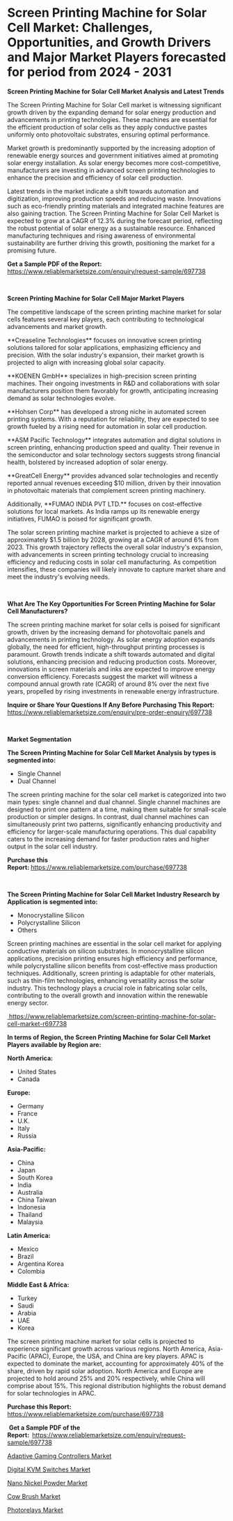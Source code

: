 <p><h1>Screen Printing Machine for Solar Cell Market: Challenges, Opportunities, and Growth Drivers and Major Market Players forecasted for period from 2024 - 2031</h1></p><p><strong>Screen Printing Machine for Solar Cell Market Analysis and Latest Trends</strong></p>
<p><p>The Screen Printing Machine for Solar Cell market is witnessing significant growth driven by the expanding demand for solar energy production and advancements in printing technologies. These machines are essential for the efficient production of solar cells as they apply conductive pastes uniformly onto photovoltaic substrates, ensuring optimal performance. </p><p>Market growth is predominantly supported by the increasing adoption of renewable energy sources and government initiatives aimed at promoting solar energy installation. As solar energy becomes more cost-competitive, manufacturers are investing in advanced screen printing technologies to enhance the precision and efficiency of solar cell production.</p><p>Latest trends in the market indicate a shift towards automation and digitization, improving production speeds and reducing waste. Innovations such as eco-friendly printing materials and integrated machine features are also gaining traction. The Screen Printing Machine for Solar Cell Market is expected to grow at a CAGR of 12.3% during the forecast period, reflecting the robust potential of solar energy as a sustainable resource. Enhanced manufacturing techniques and rising awareness of environmental sustainability are further driving this growth, positioning the market for a promising future.</p></p>
<p><strong>Get a Sample PDF of the Report:&nbsp;</strong> <a href="https://www.reliablemarketsize.com/enquiry/request-sample/697738?utm_campaign=1175&utm_medium=2&utm_source=Github&utm_content=ia&utm_term=29092024&utm_id=screen-printing-machine-for-solar-cell">https://www.reliablemarketsize.com/enquiry/request-sample/697738</a></p>
<p>&nbsp;</p>
<p><strong>Screen Printing Machine for Solar Cell Major Market Players</strong></p>
<p><p>The competitive landscape of the screen printing machine market for solar cells features several key players, each contributing to technological advancements and market growth. </p><p>**Creaseline Technologies** focuses on innovative screen printing solutions tailored for solar applications, emphasizing efficiency and precision. With the solar industry's expansion, their market growth is projected to align with increasing global solar capacity.</p><p>**KOENEN GmbH** specializes in high-precision screen printing machines. Their ongoing investments in R&D and collaborations with solar manufacturers position them favorably for growth, anticipating increasing demand as solar technologies evolve.</p><p>**Hohsen Corp** has developed a strong niche in automated screen printing systems. With a reputation for reliability, they are expected to see growth fueled by a rising need for automation in solar cell production.</p><p>**ASM Pacific Technology** integrates automation and digital solutions in screen printing, enhancing production speed and quality. Their revenue in the semiconductor and solar technology sectors suggests strong financial health, bolstered by increased adoption of solar energy.</p><p>**GreatCell Energy** provides advanced solar technologies and recently reported annual revenues exceeding $10 million, driven by their innovation in photovoltaic materials that complement screen printing machinery.</p><p>Additionally, **FUMAO INDIA PVT LTD.** focuses on cost-effective solutions for local markets. As India ramps up its renewable energy initiatives, FUMAO is poised for significant growth.</p><p>The solar screen printing machine market is projected to achieve a size of approximately $1.5 billion by 2028, growing at a CAGR of around 6% from 2023. This growth trajectory reflects the overall solar industry's expansion, with advancements in screen printing technology crucial to increasing efficiency and reducing costs in solar cell manufacturing. As competition intensifies, these companies will likely innovate to capture market share and meet the industry's evolving needs.</p></p>
<p>&nbsp;</p>
<p><strong>What Are The Key Opportunities For Screen Printing Machine for Solar Cell Manufacturers?</strong></p>
<p><p>The screen printing machine market for solar cells is poised for significant growth, driven by the increasing demand for photovoltaic panels and advancements in printing technology. As solar energy adoption expands globally, the need for efficient, high-throughput printing processes is paramount. Growth trends indicate a shift towards automated and digital solutions, enhancing precision and reducing production costs. Moreover, innovations in screen materials and inks are expected to improve energy conversion efficiency. Forecasts suggest the market will witness a compound annual growth rate (CAGR) of around 8% over the next five years, propelled by rising investments in renewable energy infrastructure.</p></p>
<p><strong>Inquire or Share Your Questions If Any Before Purchasing This Report:</strong> <a href="https://www.reliablemarketsize.com/enquiry/pre-order-enquiry/697738?utm_campaign=1175&utm_medium=2&utm_source=Github&utm_content=ia&utm_term=29092024&utm_id=screen-printing-machine-for-solar-cell">https://www.reliablemarketsize.com/enquiry/pre-order-enquiry/697738</a></p>
<p>&nbsp;</p>
<p><strong>Market Segmentation</strong></p>
<p><strong>The Screen Printing Machine for Solar Cell Market Analysis by types is segmented into:</strong></p>
<p><ul><li>Single Channel</li><li>Dual Channel</li></ul></p>
<p><p>The screen printing machine for the solar cell market is categorized into two main types: single channel and dual channel. Single channel machines are designed to print one pattern at a time, making them suitable for small-scale production or simpler designs. In contrast, dual channel machines can simultaneously print two patterns, significantly enhancing productivity and efficiency for larger-scale manufacturing operations. This dual capability caters to the increasing demand for faster production rates and higher output in the solar cell industry.</p></p>
<p><strong>Purchase this Report:&nbsp;</strong><a href="https://www.reliablemarketsize.com/purchase/697738?utm_campaign=1175&utm_medium=2&utm_source=Github&utm_content=ia&utm_term=29092024&utm_id=screen-printing-machine-for-solar-cell">https://www.reliablemarketsize.com/purchase/697738</a></p>
<p>&nbsp;</p>
<p><strong>The Screen Printing Machine for Solar Cell Market Industry Research by Application is segmented into:</strong></p>
<p><ul><li>Monocrystalline Silicon</li><li>Polycrystalline Silicon</li><li>Others</li></ul></p>
<p><p>Screen printing machines are essential in the solar cell market for applying conductive materials on silicon substrates. In monocrystalline silicon applications, precision printing ensures high efficiency and performance, while polycrystalline silicon benefits from cost-effective mass production techniques. Additionally, screen printing is adaptable for other materials, such as thin-film technologies, enhancing versatility across the solar industry. This technology plays a crucial role in fabricating solar cells, contributing to the overall growth and innovation within the renewable energy sector.</p></p>
<p><a href="https://www.reliablemarketsize.com/screen-printing-machine-for-solar-cell-market-r697738?utm_campaign=1175&utm_medium=2&utm_source=Github&utm_content=ia&utm_term=29092024&utm_id=screen-printing-machine-for-solar-cell">&nbsp;https://www.reliablemarketsize.com/screen-printing-machine-for-solar-cell-market-r697738</a></p>
<p><strong>In terms of Region, the Screen Printing Machine for Solar Cell Market Players available by Region are:</strong></p>
<p>
    <p> <strong> North America: </strong>
        <ul>
            <li>United States</li>
            <li>Canada</li>
        </ul>
        </p> 
    <p> <strong> Europe: </strong>
        <ul>
            <li>Germany</li>
            <li>France</li>
            <li>U.K.</li>
            <li>Italy</li>
            <li>Russia</li>
        </ul>
        </p> 
    <p> <strong> Asia-Pacific: </strong>
        <ul>
            <li>China</li>
            <li>Japan</li>
            <li>South Korea</li>
            <li>India</li>
            <li>Australia</li>
            <li>China Taiwan</li>
            <li>Indonesia</li>
            <li>Thailand</li>
            <li>Malaysia</li>
        </ul>
        </p> 
    <p> <strong> Latin America: </strong>
        <ul>
            <li>Mexico</li>
            <li>Brazil</li>
            <li>Argentina Korea</li>
            <li>Colombia</li>
        </ul>
        </p> 
    <p> <strong> Middle East & Africa: </strong>
        <ul>
            <li>Turkey</li>
            <li>Saudi</li>
            <li>Arabia</li>
            <li>UAE</li>
            <li>Korea</li>
        </ul>
    </p>
    </p>
<p><p>The screen printing machine market for solar cells is projected to experience significant growth across various regions. North America, Asia-Pacific (APAC), Europe, the USA, and China are key players. APAC is expected to dominate the market, accounting for approximately 40% of the share, driven by rapid solar adoption. North America and Europe are projected to hold around 25% and 20% respectively, while China will comprise about 15%. This regional distribution highlights the robust demand for solar technologies in APAC.</p></p>
<p><strong>Purchase this Report: </strong><a href="https://www.reliablemarketsize.com/purchase/697738?utm_campaign=1175&utm_medium=2&utm_source=Github&utm_content=ia&utm_term=29092024&utm_id=screen-printing-machine-for-solar-cell">https://www.reliablemarketsize.com/purchase/697738</a></p>
<p>&nbsp;<strong>Get a Sample PDF of the Report:&nbsp;&nbsp;</strong><a href="https://www.reliablemarketsize.com/enquiry/request-sample/697738?utm_campaign=1175&utm_medium=2&utm_source=Github&utm_content=ia&utm_term=29092024&utm_id=screen-printing-machine-for-solar-cell">https://www.reliablemarketsize.com/enquiry/request-sample/697738</a></p>
<p><strong></strong></p>
<p><p><a href="https://www.linkedin.com/pulse/adaptive-gaming-controllers-market-research-report-forecast-7tkwf?utm_campaign=1175&utm_medium=2&utm_source=Github&utm_content=ia&utm_term=29092024&utm_id=screen-printing-machine-for-solar-cell">Adaptive Gaming Controllers Market</a></p><p><a href="https://issuu.com/reportprime-2/docs/digital-kvm-switches-market-size-20_9dc86b5b89947b?utm_campaign=1175&utm_medium=2&utm_source=Github&utm_content=ia&utm_term=29092024&utm_id=screen-printing-machine-for-solar-cell">Digital KVM Switches Market</a></p><p><a href="https://github.com/GroverBarry/Market-Research-Report-List-7/blob/main/nano-nickel-powder-market.md?utm_campaign=1175&utm_medium=2&utm_source=Github&utm_content=ia&utm_term=29092024&utm_id=screen-printing-machine-for-solar-cell">Nano Nickel Powder Market</a></p><p><a href="https://www.linkedin.com/pulse/global-cow-brush-industry-types-applications-market-players-d9nuf?utm_campaign=1175&utm_medium=2&utm_source=Github&utm_content=ia&utm_term=29092024&utm_id=screen-printing-machine-for-solar-cell">Cow Brush Market</a></p><p><a href="https://issuu.com/reportprime-2/docs/photorelays-market-size-2030.pptx_0fee73b00e4474?utm_campaign=1175&utm_medium=2&utm_source=Github&utm_content=ia&utm_term=29092024&utm_id=screen-printing-machine-for-solar-cell">Photorelays Market</a></p></p>